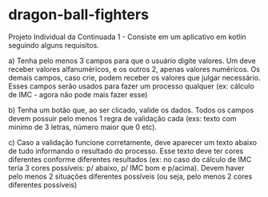 # dragon-ball-fighters
Projeto Individual da Continuada 1 - Consiste em um aplicativo em kotlin seguindo alguns requisitos.

a) Tenha pelo menos 3 campos para que o usuário digite valores. Um deve receber valores alfanuméricos,
   e os outros 2, apenas valores numéricos. Os demais campos, caso crie, podem receber os valores que
   julgar necessário. Esses campos serão usados para fazer um processo qualquer
   (ex: cálculo de IMC - agora não pode mais fazer esse)

b) Tenha um botão que, ao ser clicado, valide os dados. Todos os campos devem possuir pelo menos 1 regra
   de validação cada (exs: texto com minimo de 3 letras, número maior que 0 etc).

c) Caso a validação funcione corretamente, deve aparecer um texto abaixo de tudo informando o resultado do processo.
   Esse texto deve ter cores diferentes conforme diferentes resultados
   (ex: no caso do cálculo de IMC teria 3 cores possíveis: p/ abaixo, p/ IMC bom e p/acima).
   Devem haver pelo menos 2 situações diferentes possíveis (ou seja, pelo menos 2 cores diferentes possíveis)
